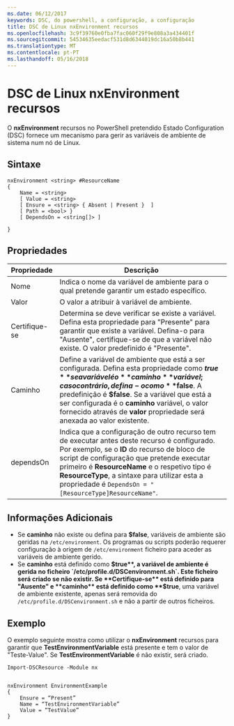 ```yaml
---
ms.date: 06/12/2017
keywords: DSC, do powershell, a configuração, a configuração
title: DSC de Linux nxEnvironment recursos
ms.openlocfilehash: 3c9f39760e0fba7fac060f29f9e808a3a434401f
ms.sourcegitcommit: 54534635eedacf531d8d6344019dc16a50b8b441
ms.translationtype: MT
ms.contentlocale: pt-PT
ms.lasthandoff: 05/16/2018
---
```

# <a name="dsc-for-linux-nxenvironment-resource"></a>DSC de Linux nxEnvironment recursos

O **nxEnvironment** recursos no PowerShell pretendido Estado Configuration (DSC) fornece um mecanismo para gerir as variáveis de ambiente de sistema num nó de Linux.

## <a name="syntax"></a>Sintaxe

```
nxEnvironment <string> #ResourceName
{
    Name = <string>
    [ Value = <string>
    [ Ensure = <string> { Absent | Present }  ]
    [ Path = <bool> }
    [ DependsOn = <string[]> ]

}
```

## <a name="properties"></a>Propriedades

|  Propriedade |  Descrição |
|---|---|
| Nome| Indica o nome da variável de ambiente para o qual pretende garantir um estado específico.|
| Valor| O valor a atribuir à variável de ambiente.|
| Certifique-se| Determina se deve verificar se existe a variável. Defina esta propriedade para "Presente" para garantir que existe a variável. Defina-o para "Ausente", certifique-se de que a variável não existe. O valor predefinido é "Presente".|
| Caminho| Define a variável de ambiente que está a ser configurada. Defina esta propriedade como **$true** se a variável é o **caminho** variável; caso contrário, defina-o como **$false**. A predefinição é **$false**. Se a variável que está a ser configurada é o **caminho** variável, o valor fornecido através de **valor** propriedade será anexada ao valor existente.|
| dependsOn | Indica que a configuração de outro recurso tem de executar antes deste recurso é configurado. Por exemplo, se o **ID** do recurso de bloco de script de configuração que pretende executar primeiro é **ResourceName** e o respetivo tipo é **ResourceType**, a sintaxe para utilizar esta a propriedade é `DependsOn = "[ResourceType]ResourceName"`.|

## <a name="additional-information"></a>Informações Adicionais

* Se **caminho** não existe ou defina para **$false**, variáveis de ambiente são geridas na `/etc/environment`. Os programas ou scripts poderão requerer configuração à origem de `/etc/environment` ficheiro para aceder as variáveis de ambiente gerido.
* Se **caminho** está definido como **$true**, a variável de ambiente é gerida no ficheiro `/etc/profile.d/DSCenvironment.sh`. Este ficheiro será criado se não existir. Se **Certifique-se** está definido para "Ausente" e **caminho** está definido como **$true**, uma variável de ambiente existente, apenas será removida do `/etc/profile.d/DSCenvironment.sh` e não a partir de outros ficheiros.

## <a name="example"></a>Exemplo

O exemplo seguinte mostra como utilizar o **nxEnvironment** recursos para garantir que **TestEnvironmentVariable** está presente e tem o valor de "Teste-Value". Se **TestEnvironmentVariable** é não existir, será criado.

```
Import-DSCResource -Module nx


nxEnvironment EnvironmentExample
{
    Ensure = “Present”
    Name = “TestEnvironmentVariable”
    Value = “TestValue”
}
```